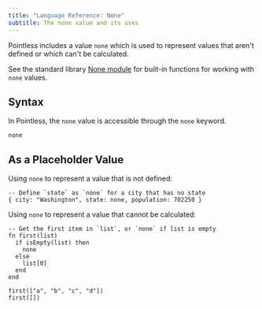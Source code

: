 ```yaml
---
title: "Language Reference: None"
subtitle: The none value and its uses
---
```


Pointless includes a value `none` which is used to represent values that aren't
defined or which can't be calculated.

See the standard library [None module](/stdlib/None) for built-in functions for
working with `none` values.

## Syntax

In Pointless, the `none` value is accessible through the `none` keyword.

```ptls
none
```

## As a Placeholder Value

Using `none` to represent a value that is not defined:

```ptls
-- Define `state` as `none` for a city that has no state
{ city: "Washington", state: none, population: 702250 }
```

Using `none` to represent a value that cannot be calculated:

```ptls
-- Get the first item in `list`, or `none` if list is empty
fn first(list)
  if isEmpty(list) then
    none
  else
    list[0]
  end
end

first(["a", "b", "c", "d"])
first([])
```
